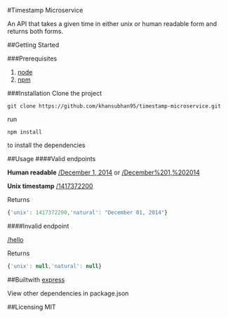 #Timestamp Microservice

An API that takes a given time in either unix or human readable form and returns both forms. 

##Getting Started

###Prerequisites

1. [node](https://nodejs.org/en/)
2. [npm](https://www.npmjs.com)

###Installation
Clone the project

```git
git clone https://github.com/khansubhan95/timestamp-microservice.git
```

run

```
npm install
```

to install the dependencies

##Usage
####Valid endpoints

**Human readable**
[/December 1, 2014](https://frantic-factory.gomix.me/December%201,%202014) or [/December%201,%202014](https://frantic-factory.gomix.me/December%201,%202014)

**Unix timestamp**
[/1417372200](https://frantic-factory.gomix.me/1417372200)

Returns
```javascript
{'unix': 1417372200,'natural': "December 01, 2014"}
```

####Invalid endpoint

[/hello](https://frantic-factory.gomix.me/1417372200)

Returns
```javascript
{'unix': null,'natural': null}
```

##Builtwith
[express](https://expressjs.com/)   

View other dependencies in package.json

##Licensing
MIT